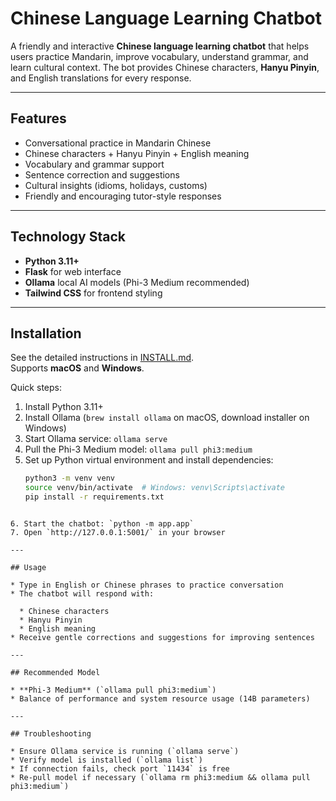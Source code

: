 # Chinese Language Learning Chatbot

A friendly and interactive **Chinese language learning chatbot** that helps users practice Mandarin, improve vocabulary, understand grammar, and learn cultural context. The bot provides Chinese characters, **Hanyu Pinyin**, and English translations for every response.

---

## Features

- Conversational practice in Mandarin Chinese  
- Chinese characters + Hanyu Pinyin + English meaning  
- Vocabulary and grammar support  
- Sentence correction and suggestions  
- Cultural insights (idioms, holidays, customs)  
- Friendly and encouraging tutor-style responses  

---

## Technology Stack

- **Python 3.11+**  
- **Flask** for web interface  
- **Ollama** local AI models (Phi-3 Medium recommended)  
- **Tailwind CSS** for frontend styling  

---

## Installation

See the detailed instructions in [INSTALL.md](INSTALL.md).  
Supports **macOS** and **Windows**.

Quick steps:

1. Install Python 3.11+  
2. Install Ollama (`brew install ollama` on macOS, download installer on Windows)  
3. Start Ollama service: `ollama serve`  
4. Pull the Phi-3 Medium model: `ollama pull phi3:medium`  
5. Set up Python virtual environment and install dependencies:  
   ```bash
   python3 -m venv venv
   source venv/bin/activate  # Windows: venv\Scripts\activate
   pip install -r requirements.txt
````

6. Start the chatbot: `python -m app.app`
7. Open `http://127.0.0.1:5001/` in your browser

---

## Usage

* Type in English or Chinese phrases to practice conversation
* The chatbot will respond with:

  * Chinese characters
  * Hanyu Pinyin
  * English meaning
* Receive gentle corrections and suggestions for improving sentences

---

## Recommended Model

* **Phi-3 Medium** (`ollama pull phi3:medium`)
* Balance of performance and system resource usage (14B parameters)

---

## Troubleshooting

* Ensure Ollama service is running (`ollama serve`)
* Verify model is installed (`ollama list`)
* If connection fails, check port `11434` is free
* Re-pull model if necessary (`ollama rm phi3:medium && ollama pull phi3:medium`)


